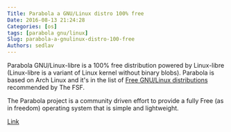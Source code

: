 ```yaml
---
Title: Parabola a GNU/Linux distro 100% free
Date: 2016-08-13 21:24:28
Categories: [os]
tags: [parabola gnu/linux]
Slug: parabola-a-gnulinux-distro-100-free
Authors: sedlav
---
```


Parabola GNU/Linux-libre is a 100% free distribution powered by Linux-libre (Linux-libre is a variant of Linux kernel without  binary blobs). Parabola is based on Arch Linux and it's in the list of [Free GNU/Linux distributions](https://www.gnu.org/distros/free-distros.html) recommended by The FSF.

The Parabola project is a community driven effort to provide a fully Free (as in freedom) operating system that is simple and lightweight.

[Link](https://www.parabola.nu/)
